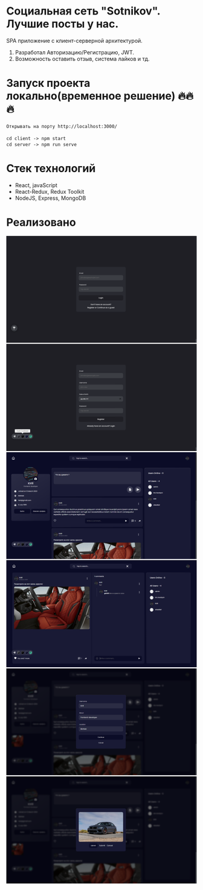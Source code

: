 # Социальная сеть "Sotnikov". Лучшие посты у нас.

SPA приложение с клиент-серверной архитектурой.

1. Разработал Авторизацию/Регистрацию, JWT.
2. Возможность оставить отзыв, система лайков и тд.

# Запуск проекта локально(временное решение) 🔥🔥🔥

```
Открывать на порту http://localhost:3000/

cd client -> npm start
cd server -> npm run serve
```

# Стек технологий

-   React, javaScript
-   React-Redux, Redux Toolkit
-   NodeJS, Express, MongoDB

# Реализовано

![Screenshot](./screenshots/1.png)
![Screenshot](./screenshots/2.png)
![Screenshot](./screenshots/3.png)
![Screenshot](./screenshots/4.png)
![Screenshot](./screenshots/5.png)
![Screenshot](./screenshots/6.png)
